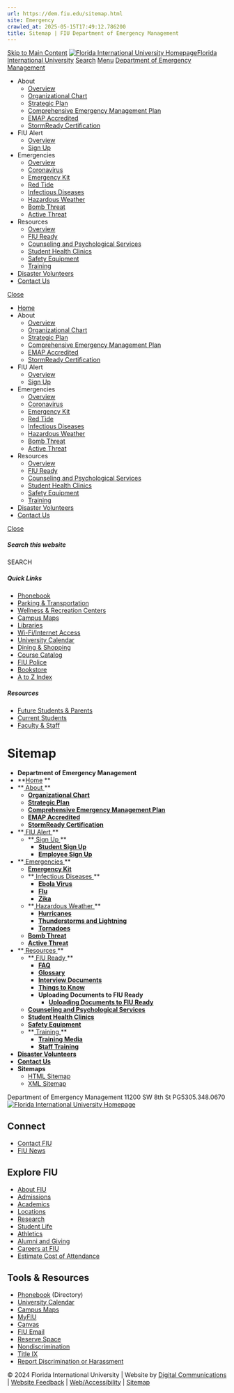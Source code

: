 ```yaml
---
url: https://dem.fiu.edu/sitemap.html
site: Emergency
crawled_at: 2025-05-15T17:49:12.786200
title: Sitemap | FIU Department of Emergency Management
---
```


[Skip to Main Content](https://dem.fiu.edu/sitemap.html#main-content)
[![Florida International University Homepage](https://digicdn.fiu.edu/core/_assets/images/logo-top.svg)Florida International University](https://www.fiu.edu/)
[Search](https://dem.fiu.edu/sitemap.html)
[Menu](https://dem.fiu.edu/sitemap.html)
[Department of Emergency Management](https://dem.fiu.edu/index.html)
  * About
    * [Overview](https://dem.fiu.edu/about/index.html)
    * [Organizational Chart](https://dem.fiu.edu/about/organizational-chart/index.html)
    * [Strategic Plan](https://dem.fiu.edu/about/strategic-plan/index.html)
    * [Comprehensive Emergency Management Plan](https://dem.fiu.edu/about/comprehensive-emergency-management-plan/index.html)
    * [EMAP Accredited ](https://dem.fiu.edu/about/emap-accredited/index.html)
    * [StormReady Certification](https://dem.fiu.edu/about/stormready-certification1/index.html)
  * FIU Alert
    * [Overview](https://dem.fiu.edu/fiu-alert/index.html)
    * [Sign Up](https://dem.fiu.edu/fiu-alert/sign-up/index.html)
  * Emergencies
    * [Overview](https://dem.fiu.edu/emergencies/index.html)
    * [Coronavirus](https://fiu.edu/coronavirus)
    * [Emergency Kit](https://dem.fiu.edu/emergencies/emergency-kit/index.html)
    * [Red Tide](https://dem.fiu.edu/_assets/docs/fiu-red-tide-guidance.pdf)
    * [Infectious Diseases](https://dem.fiu.edu/emergencies/pandemics/index.html)
    * [Hazardous Weather](https://dem.fiu.edu/emergencies/hazardous-weather/index.html)
    * [Bomb Threat](https://dem.fiu.edu/emergencies/bomb-threat/index.html)
    * [Active Threat](https://dem.fiu.edu/emergencies/active-threat/index.html)
  * Resources
    * [Overview](https://dem.fiu.edu/resources/index.html)
    * [FIU Ready](https://dem.fiu.edu/resources/fiu-ready/index.html)
    * [Counseling and Psychological Services](https://dem.fiu.edu/resources/counseling-and-psychological-services/index.html)
    * [Student Health Clinics](https://dem.fiu.edu/resources/student-health-services/index.html)
    * [Safety Equipment](https://dem.fiu.edu/resources/safety-equipment/index.html)
    * [Training](https://dem.fiu.edu/resources/training/index.html)
  * [Disaster Volunteers](https://dem.fiu.edu/disaster-volunteers/index.html)
  * [Contact Us](https://dem.fiu.edu/contact-us/index.html)


[Close](https://dem.fiu.edu/sitemap.html)
  * [Home](https://dem.fiu.edu/index.html)
  * About
    * [Overview](https://dem.fiu.edu/about/index.html)
    * [Organizational Chart](https://dem.fiu.edu/about/organizational-chart/index.html)
    * [Strategic Plan](https://dem.fiu.edu/about/strategic-plan/index.html)
    * [Comprehensive Emergency Management Plan](https://dem.fiu.edu/about/comprehensive-emergency-management-plan/index.html)
    * [EMAP Accredited ](https://dem.fiu.edu/about/emap-accredited/index.html)
    * [StormReady Certification](https://dem.fiu.edu/about/stormready-certification1/index.html)
  * FIU Alert
    * [Overview](https://dem.fiu.edu/fiu-alert/index.html)
    * [Sign Up](https://dem.fiu.edu/fiu-alert/sign-up/index.html)
  * Emergencies
    * [Overview](https://dem.fiu.edu/emergencies/index.html)
    * [Coronavirus](https://fiu.edu/coronavirus)
    * [Emergency Kit](https://dem.fiu.edu/emergencies/emergency-kit/index.html)
    * [Red Tide](https://dem.fiu.edu/_assets/docs/fiu-red-tide-guidance.pdf)
    * [Infectious Diseases](https://dem.fiu.edu/emergencies/pandemics/index.html)
    * [Hazardous Weather](https://dem.fiu.edu/emergencies/hazardous-weather/index.html)
    * [Bomb Threat](https://dem.fiu.edu/emergencies/bomb-threat/index.html)
    * [Active Threat](https://dem.fiu.edu/emergencies/active-threat/index.html)
  * Resources
    * [Overview](https://dem.fiu.edu/resources/index.html)
    * [FIU Ready](https://dem.fiu.edu/resources/fiu-ready/index.html)
    * [Counseling and Psychological Services](https://dem.fiu.edu/resources/counseling-and-psychological-services/index.html)
    * [Student Health Clinics](https://dem.fiu.edu/resources/student-health-services/index.html)
    * [Safety Equipment](https://dem.fiu.edu/resources/safety-equipment/index.html)
    * [Training](https://dem.fiu.edu/resources/training/index.html)
  * [Disaster Volunteers](https://dem.fiu.edu/disaster-volunteers/index.html)
  * [Contact Us](https://dem.fiu.edu/contact-us/index.html)


[ Close ](https://dem.fiu.edu/sitemap.html)
##### Search this website
SEARCH
##### Quick Links
  * [ Phonebook](https://phonebook.fiu.edu)
  * [ Parking & Transportation](https://parking.fiu.edu/)
  * [ Wellness & Recreation Centers](https://dasa.fiu.edu/all-departments/wellness-recreation-centers/)
  * [ Campus Maps](http://campusmaps.fiu.edu/)
  * [ Libraries](https://library.fiu.edu/)
  * [ Wi-Fi/Internet Access](https://network.fiu.edu/)
  * [ University Calendar](https://calendar.fiu.edu/)
  * [ Dining & Shopping](https://shop.fiu.edu/)
  * [ Course Catalog](https://catalog.fiu.edu/)
  * [ FIU Police](https://police.fiu.edu/)
  * [ Bookstore](https://shop.fiu.edu/retail/barnes-noble/course-materials/)
  * [ A to Z Index](https://www.fiu.edu/atoz/index.html)


##### Resources
  * [ Future Students & Parents](https://www.fiu.edu/information-for/future-students-parents.html)
  * [ Current Students](https://www.fiu.edu/information-for/current-students.html)
  * [ Faculty & Staff](https://www.fiu.edu/information-for/faculty-staff.html)


# Sitemap
  * **Department of Emergency Management**
  * **[Home](https://dem.fiu.edu/index.html) **
  * **[ About ](https://dem.fiu.edu/about/index.html) **
    * **[Organizational Chart](https://dem.fiu.edu/about/organizational-chart/index.html)**
    * **[Strategic Plan](https://dem.fiu.edu/about/strategic-plan/index.html)**
    * **[Comprehensive Emergency Management Plan](https://dem.fiu.edu/about/comprehensive-emergency-management-plan/index.html)**
    * **[EMAP Accredited](https://dem.fiu.edu/about/emap-accredited/index.html)**
    * **[StormReady Certification](https://dem.fiu.edu/about/stormready-certification1/index.html)**
  * **[ FIU Alert ](https://dem.fiu.edu/fiu-alert/index.html) **
    * **[ Sign Up ](https://dem.fiu.edu/fiu-alert/sign-up/index.html) **
      * **[Student Sign Up](https://dem.fiu.edu/fiu-alert/sign-up/student-sign-up/index.html)**
      * **[Employee Sign Up](https://dem.fiu.edu/fiu-alert/sign-up/employee-sign-up/index.html)**
  * **[ Emergencies ](https://dem.fiu.edu/emergencies/index.html) **
    * **[Emergency Kit](https://dem.fiu.edu/emergencies/emergency-kit/index.html)**
    * **[ Infectious Diseases ](https://dem.fiu.edu/emergencies/pandemics/index.html) **
      * **[Ebola Virus](https://dem.fiu.edu/emergencies/pandemics/evd/index.html)**
      * **[Flu](https://dem.fiu.edu/emergencies/pandemics/flu/index.html)**
      * **[Zika](https://dem.fiu.edu/emergencies/pandemics/zika/index.html)**
    * **[ Hazardous Weather ](https://dem.fiu.edu/emergencies/hazardous-weather/index.html) **
      * **[Hurricanes](https://dem.fiu.edu/emergencies/hazardous-weather/hurricanes/index.html)**
      * **[Thunderstorms and Lightning](https://dem.fiu.edu/emergencies/hazardous-weather/thunderstorms-and-lightning/index.html)**
      * **[Tornadoes](https://dem.fiu.edu/emergencies/hazardous-weather/tornadoes/index.html)**
    * **[Bomb Threat](https://dem.fiu.edu/emergencies/bomb-threat/index.html)**
    * **[Active Threat](https://dem.fiu.edu/emergencies/active-threat/index.html)**
  * **[ Resources ](https://dem.fiu.edu/resources/index.html) **
    * **[ FIU Ready ](https://dem.fiu.edu/resources/fiu-ready/index.html) **
      * **[FAQ](https://dem.fiu.edu/resources/fiu-ready/faq/index.html)**
      * **[Glossary](https://dem.fiu.edu/resources/fiu-ready/glossary/index.html)**
      * **[Interview Documents](https://dem.fiu.edu/resources/fiu-ready/interview-documents/index.html)**
      * **[Things to Know](https://dem.fiu.edu/resources/fiu-ready/things-to-know/index.html)**
      * **Uploading Documents to FIU Ready**
        * **[Uploading Documents to FIU Ready](https://dem.fiu.edu/resources/fiu-ready/uploading-documents-to-fiu-ready/uploading-documents-to-fiu-ready/index.html)**
    * **[Counseling and Psychological Services](https://dem.fiu.edu/resources/counseling-and-psychological-services/index.html)**
    * **[Student Health Clinics](https://dem.fiu.edu/resources/student-health-services/index.html)**
    * **[Safety Equipment](https://dem.fiu.edu/resources/safety-equipment/index.html)**
    * **[ Training ](https://dem.fiu.edu/resources/training/index.html) **
      * **[Training Media](https://dem.fiu.edu/resources/training/training-media/index.html)**
      * **[Staff Training](https://dem.fiu.edu/resources/training/staff-training/index.html)**
  * **[Disaster Volunteers](https://dem.fiu.edu/disaster-volunteers/index.html)**
  * **[Contact Us](https://dem.fiu.edu/contact-us/index.html)**
  * **Sitemaps**
    * [HTML Sitemap](https://dem.fiu.edu/sitemap.html)
    * [XML Sitemap](https://dem.fiu.edu/_assets/sitemap.xml)


Department of Emergency Management
11200 SW 8th St PG5305.348.0670
[ ![Florida International University Homepage](https://digicdn.fiu.edu/core/_assets/images/footer-logo.svg) ](https://www.fiu.edu/)
## Connect
  * [Contact FIU](https://www.fiu.edu/about/contact-us/index.html)
  * [FIU News](https://news.fiu.edu/)


## Explore FIU
  * [About FIU](https://www.fiu.edu/about/index.html)
  * [Admissions](https://www.fiu.edu/admissions/index.html)
  * [Academics](https://www.fiu.edu/academics/index.html)
  * [Locations](https://www.fiu.edu/locations/index.html)
  * [Research](https://www.fiu.edu/research/index.html)
  * [Student Life](https://www.fiu.edu/student-life/index.html)
  * [Athletics](https://www.fiu.edu/athletics/index.html)
  * [Alumni and Giving](https://www.fiu.edu/alumni-and-giving/index.html)
  * [Careers at FIU](https://hr.fiu.edu/careers/)
  * [Estimate Cost of Attendance](https://onestop.fiu.edu/finances/estimate-your-costs/)


## Tools & Resources
  * [Phonebook](https://phonebook.fiu.edu) (Directory)
  * [University Calendar](https://calendar.fiu.edu/)
  * [Campus Maps](https://campusmaps.fiu.edu/)
  * [MyFIU](https://my.fiu.edu/)
  * [Canvas](https://canvas.fiu.edu)
  * [FIU Email](http://mail.fiu.edu/)
  * [Reserve Space](https://reservespace.fiu.edu/make-reservation/)
  * [Nondiscrimination](https://ace.fiu.edu/civil-rights-and-accessibility/harassment-and-discrimination/)
  * [Title IX](https://ace.fiu.edu/title-ix/)
  * [Report Discrimination or Harassment](https://report.fiu.edu/)


© 2024 Florida International University  | Website by [Digital Communications](https://stratcomm.fiu.edu/digital-print/websites/) | [Website Feedback](https://webforms.fiu.edu/view.php?id=370774&element_5=https://dem.fiu.edu/sitemap.html) | [Web/Accessibility](https://accessibility.fiu.edu/) | [Sitemap](https://dem.fiu.edu/sitemap.html)

